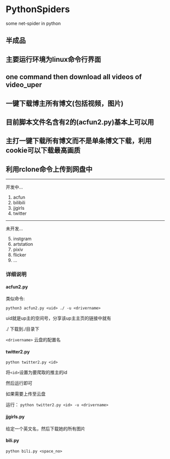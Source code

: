 # PythonSpiders
some net-spider in python

## 半成品
## 主要运行环境为linux命令行界面
## one command then download all videos of video_uper
## 一键下载博主所有博文(包括视频，图片)
## 目前脚本文件名含有2的(acfun2.py)基本上可以用
## 主打一键下载所有博文而不是单条博文下载，利用cookie可以下载最高画质
## 利用rclone命令上传到网盘中

-------------------
开发中...

1. acfun
2. bilibili
3. jjgirls
4. twitter

-------------------
未开发...

5. instgram
6. artstation
7. pixiv
8. flicker
9. ...

### 详细说明

#### acfun2.py

类似命令:
```
python3 acfun2.py <uid> ./ -u <drivername>
```

uid就是up主的空间号，分享该up主主页的链接中就有

./ 下载到./目录下

```<drivername>``` 云盘的配置名

#### twitter2.py

```
python twitter2.py <id>
```

将```<id>```设置为要爬取的推主的id

然后运行即可

如果需要上传至云盘

运行： ```python twitter2.py <id> -u <drivername>```

#### jjgirls.py

给定一个英文名，然后下载她的所有图片


#### bili.py

```python bili.py <space_no>```


